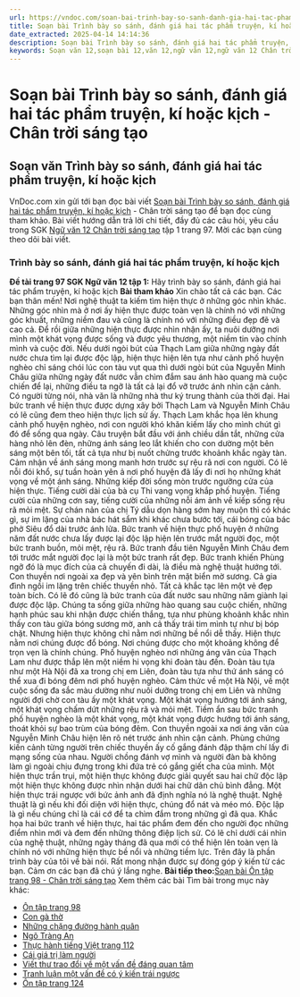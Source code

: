 ```yaml
---
url: https://vndoc.com/soan-bai-trinh-bay-so-sanh-danh-gia-hai-tac-pham-truyen-ki-hoac-kich-chan-troi-sang-tao-321373
title: Soạn bài Trình bày so sánh, đánh giá hai tác phẩm truyện, kí hoặc kịch - Chân trời sáng tạo - VnDoc.com
date_extracted: 2025-04-14 14:14:36
description: Soạn bài Trình bày so sánh, đánh giá hai tác phẩm truyện, kí hoặc kịch - Chân trời sáng tạo được VnDoc.com tổng hợp hướng dẫn trả lời các câu hỏi trong SGK Ngữ văn 12 tập 1 trang 97. Mời các bạn cùng theo dõi bài viết dưới đây nhé.
keywords: Soạn văn 12,soạn bài 12,văn 12,ngữ văn 12,ngữ văn 12 Chân trời sáng tạo,soạn ngữ văn 12,giải ngữ văn 12,soạn văn 12 Chân trời sáng tạo,soạn văn 12 Chân trời sáng tạo ngắn nhất,soạn văn 12 tập 1 trang 97 Chân trời sáng tạo,Soạn bài Trình bày so sánh đánh giá hai tác phẩm truyện kí hoặc kịch,Soạn văn Trình bày so sánh đánh giá hai tác phẩm truyện kí hoặc kịch,Trình bày so sánh đánh giá hai tác phẩm truyện kí hoặc kịch,soạn văn 12 tập 1 trang 97
---
```


# Soạn bài Trình bày so sánh, đánh giá hai tác phẩm truyện, kí hoặc kịch - Chân trời sáng tạo
## Soạn văn Trình bày so sánh, đánh giá hai tác phẩm truyện, kí hoặc kịch
VnDoc.com xin gửi tới bạn đọc bài viết [Soạn bài Trình bày so sánh, đánh giá hai tác phẩm truyện, kí hoặc kịch](<https://vndoc.com/soan-bai-trinh-bay-so-sanh-danh-gia-hai-tac-pham-truyen-ki-hoac-kich-chan-troi-sang-tao-321373>) \- Chân trời sáng tạo để bạn đọc cùng tham khảo. Bài viết hướng dẫn trả lời chi tiết, đầy đủ các câu hỏi, yêu cầu trong SGK [Ngữ văn 12 Chân trời sáng tạo](<https://vndoc.com/soan-van-12-chan-troi-sang-tao>) tập 1 trang 97. Mời các bạn cùng theo dõi bài viết.
### Trình bày so sánh, đánh giá hai tác phẩm truyện, kí hoặc kịch
**Đề tài trang 97 SGK Ngữ văn 12 tập 1:** Hãy trình bày so sánh, đánh giá hai tác phẩm truyện, kí hoặc kịch
**Bài tham khảo**
Xin chào tất cả các bạn. Các bạn thân mến\! Nơi nghệ thuật ta kiếm tìm hiện thực ở những góc nhìn khác. Những góc nhìn mà ở nơi ấy hiện thực được toàn vẹn là chính nó với những góc khuất, những niềm đau và cũng là chính nó với những điều đẹp đẽ và cao cả. Để rồi giữa những hiện thực được nhìn nhận ấy, ta nuôi dưỡng nơi mình một khát vọng được sống và được yêu thương, một niềm tin vào chính mình và cuộc đời. Nếu dưới ngòi bút của Thạch Lam giữa những ngày đất nước chưa tìm lại được độc lập, hiện thực hiện lên tựa như cảnh phố huyện nghèo chỉ sáng chói lúc con tàu vụt qua thì dưới ngòi bút của Nguyễn Minh Châu giữa những ngày đất nước vẫn chìm đắm sau ánh hào quang mà cuộc chiến để lại, những điều ta ngỡ là tất cả lại đổ vỡ trước ánh nhìn cận cảnh.
Có người từng nói, nhà văn là những nhà thư ký trung thành của thời đại. Hai bức tranh về hiện thực được dựng xây bởi Thạch Lam và Nguyễn Minh Châu có lẽ cũng đem theo hiện thực lịch sử ấy.
Thạch Lam khắc họa lên khung cảnh phố huyện nghèo, nơi con người khó khăn kiếm lấy cho mình chút gì đó để sống qua ngày. Câu truyện bắt đầu với ánh chiều dần tắt, những cửa hàng nhỏ lên đèn, những ánh sáng leo lắt khiến cho con dường một bên sáng một bên tối, tất cả tựa như bị nuốt chửng trước khoảnh khắc ngày tàn. Cảm nhận về ánh sáng mong manh hơn trước sự rệu rã nơi con người. Có lẽ nỗi đói khổ, sự tuần hoàn yên ả nơi phố huyện đã lấy đi nơi họ những khát vọng về một ánh sáng. Những kiếp đời sống mòn trước ngưỡng cửa của hiện thực. Tiếng cười dài của bà cụ Thi vang vọng khắp phố huyện. Tiếng cười của những cơn say, tiếng cười của những nỗi ám ảnh về kiếp sống rệu rã mỏi mệt. Sự chán nản của chị Tý dẫu dọn hàng sớm hay muộn thì có khác gì, sự im lặng của nhà bác hát sẩm khi khác chưa bước tới, cái bóng của bác phở Siêu đổ dài trước ánh lửa. Bức tranh về hiện thực phố huyện ở những năm đất nước chưa lấy được lại độc lập hiện lên trước mắt người đọc, một bức tranh buồn, mỏi mệt, rệu rã.
Bức tranh đầu tiên Nguyễn Minh Châu đem tới trước mắt người đọc lại là một bức tranh rất đẹp. Bức tranh khiến Phùng ngỡ đó là mục đích của cả chuyến đi dài, là điều mà nghệ thuật hướng tới. Con thuyền nơi ngoài xa đẹp và yên bình trên mặt biển mờ sương. Cả gia đình ngồi im lặng trên chiếc thuyền nhỏ. Tất cả khắc tạc lên một vẻ đẹp toàn bích. Có lẽ đó cũng là bức tranh của đất nước sau những năm giành lại được độc lập. Chúng ta sống giữa những hào quang sau cuộc chiến, những hạnh phúc sau khi nhận được chiến thắng, tựa như phùng khoảnh khắc nhìn thấy con tàu giữa bóng sương mờ, anh cả thấy trái tim mình tự như bị bóp chặt.
Nhưng hiện thực không chỉ nằm nơi những bề nổi dễ thấy. Hiện thực nằm nơi chúng được đổ bóng. Nơi chúng được cho một khoảng không để trọn vẹn là chính chúng.
Phố huyện nghèo nơi những áng văn của Thạch Lam như được thắp lên một niềm hi vọng khi đoàn tàu đến. Đoàn tàu tựa như một Hà Nội đã xa trong chị em Liên, đoàn tàu tựa như thứ ánh sáng có thể xua đi bóng đêm nơi phố huyện nghèo. Cảm thức về một Hà Nội, về một cuộc sống đa sắc màu dường như nuôi dưỡng trong chị em Liên và những người đợi chờ con tàu ấy một khát vọng. Một khát vọng hướng tới ánh sáng, một khát vọng chấm dứt những rệu rã và mỏi mệt. Tiềm ẩn sau bức tranh phố huyện nghèo là một khát vọng, một khát vọng được hướng tới ánh sáng, thoát khỏi sự bao trùm của bóng đêm.
Con thuyền ngoài xa nơi áng văn của Nguyễn Minh Châu hiện lên rõ nét trước ánh nhìn cận cảnh. Phùng chứng kiến cảnh từng người trên chiếc thuyền ấy cố gắng đánh đập thậm chí lấy đi mạng sống của nhau. Người chồng đánh vợ mình và người đàn bà không làm gì ngoài chịu đựng trong khi đứa trẻ có gắng giết cha của mình. Một hiện thực trần trụi, một hiện thực không được giải quyết sau hai chữ độc lập một hiện thực không được nhìn nhận dưới hai chữ dân chủ bình đẳng. Một hiện thực trái ngược với bức ảnh anh đã định nghĩa nó là nghệ thuật. Nghệ thuật là gì nếu khi đối diện với hiện thực, chúng đổ nát và méo mó. Độc lập là gì nếu chúng chỉ là cái cớ để ta chìm đắm trong những gì đã qua.
Khắc họa hai bức tranh về hiện thực, hai tác phẩm đem đến cho người đọc những điểm nhìn mới và đem đến những thông điệp lịch sử. Có lẽ chỉ dưới cái nhìn của nghệ thuật, những ngày tháng đã qua mới có thể hiện lên toàn vẹn là chính nó với những hiện thực bề nổi và những tiềm lực.
Trên đây là phần trình bày của tôi về bài nói. Rất mong nhận được sự đóng góp ý kiến từ các bạn. Cảm ơn các bạn đã chú ý lắng nghe.
**Bài tiếp theo:**[Soạn bài Ôn tập trang 98 - Chân trời sáng tạo](<https://vndoc.com/soan-bai-on-tap-trang-98-chan-troi-sang-tao-321376>)
Xem thêm các bài Tìm bài trong mục này khác:
  * [Ôn tập trang 98](</soan-bai-on-tap-trang-98-chan-troi-sang-tao-321376>)
  * [Con gà thờ](</soan-bai-con-ga-tho-chan-troi-sang-tao-321380>)
  * [Những chặng đường hành quân](</soan-bai-nhung-chang-duong-hanh-quan-chan-troi-sang-tao-321385>)
  * [Ngõ Tràng An](</soan-bai-ngo-trang-an-chan-troi-sang-tao-321389>)
  * [Thực hành tiếng Việt trang 112](</soan-bai-thuc-hanh-tieng-viet-trang-112-chan-troi-sang-tao-321431>)
  * [Cái giá trị làm người](</soan-bai-cai-gia-tri-lam-nguoi-chan-troi-sang-tao-321432>)
  * [Viết thư trao đổi về một vấn đề đáng quan tâm](</soan-bai-viet-thu-trao-doi-ve-mot-van-de-dang-quan-tam-chan-troi-sang-tao-321434>)
  * [Tranh luận một vấn đề có ý kiến trái ngược](</soan-bai-tranh-luan-mot-van-de-co-y-kien-trai-nguoc-chan-troi-sang-tao-321438>)
  * [Ôn tập trang 124](</soan-bai-on-tap-trang-124-chan-troi-sang-tao-321440>)

